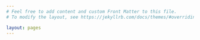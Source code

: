 ```yaml
---
# Feel free to add content and custom Front Matter to this file.
# To modify the layout, see https://jekyllrb.com/docs/themes/#overriding-theme-defaults

layout: pages
---
```

